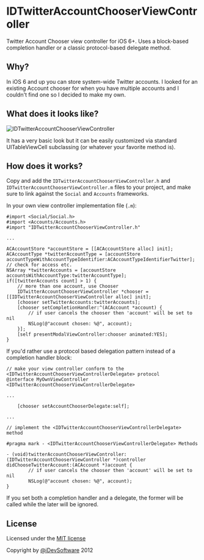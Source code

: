 IDTwitterAccountChooserViewController
=====================================

Twitter Account Chooser view controller for iOS 6+. Uses a block-based completion handler or a classic protocol-based delegate method.

## Why?
In iOS 6 and up you can store system-wide Twitter accounts. I looked for an existing Account chooser for when you have multiple accounts and I couldn't find one so I decided to make my own.

## What does it looks like?
![IDTwitterAccountChooserViewController](screenshot.png)

It has a very basic look but it can be easily customized via standard UITableViewCell subclassing (or whatever your favorite method is).

## How does it works?

Copy and add the ```IDTwitterAccountChooserViewController.h``` and ```IDTwitterAccountChooserViewController.m``` files to your project, and make sure to link against the ```Social``` and ```Accounts``` frameworks.

In your own view controller implementation file (```.m```):

```
#import <Social/Social.h>
#import <Accounts/Accounts.h>
#import "IDTwitterAccountChooserViewController.h"

...

ACAccountStore *accountStore = [[ACAccountStore alloc] init];
ACAccountType *twitterAccountType = [accountStore accountTypeWithAccountTypeIdentifier:ACAccountTypeIdentifierTwitter];
// check for access etc.
NSArray *twitterAccounts = [accountStore accountsWithAccountType:twitterAccountType];
if([twitterAccounts count] > 1) {
	// more than one account, use Chooser
	IDTwitterAccountChooserViewController *chooser = [[IDTwitterAccountChooserViewController alloc] init];
	[chooser setTwitterAccounts:twitterAccounts];
	[chooser setCompletionHandler:^(ACAccount *account) {
		// if user cancels the chooser then 'account' will be set to nil
		NSLog(@"account chosen: %@", account);
	}];
	[self presentModalViewController:chooser animated:YES];
}
```


If you'd rather use a protocol based delegation pattern instead of a completion handler block:

```
// make your view controller conform to the <IDTwitterAccountChooserViewControllerDelegate> protocol
@interface MyOwnViewController <IDTwitterAccountChooserViewControllerDelegate>

...

	[chooser setAccountChooserDelegate:self];

...

// implement the <IDTwitterAccountChooserViewControllerDelegate> method

#pragma mark - <IDTwitterAccountChooserViewControllerDelegate> Methods

- (void)twitterAccountChooserViewController:(IDTwitterAccountChooserViewController *)controller didChooseTwitterAccount:(ACAccount *)account {
		// if user cancels the chooser then 'account' will be set to nil
		NSLog(@"account chosen: %@", account);
}
```

If you set both a completion handler and a delegate, the former will be called while the later will be ignored.

## License

Licensed under the [MIT license](http://www.opensource.org/licenses/mit-license.php)

Copyright by [@iDevSoftware](http://idev.mobi/) 2012
